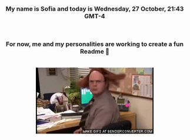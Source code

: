 


<div align="center">
<h3 >My name is Sofia and today is Wednesday, 27 October, 21:43 GMT-4</h3><br>
<h3 >For now, me and my personalities are working to create a fun Readme 👋
</h3><br>
<img src='img/dwight.gif' alt='working...'/>
</div>
